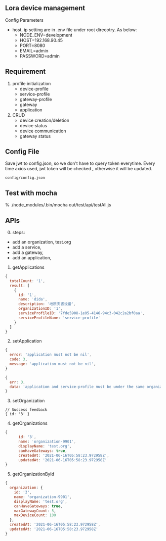## Lora device management

Config Parameters

- host, ip setting are in .env file under root direcotry. As below:
  - NODE_ENV=development
  - HOST=192.168.90.45
  - PORT=8080
  - EMAIL=admin
  - PASSWORD=admin

## Requirement

1. profile initialization
   - device-profile
   - service-profile
   - gateway-profile
   - gateway
   - application
2. CRUD
   - device creation/deletion
   - device status
   - device communication
   - gateway status

## Config File

Save jwt to config.json, so we don't have to query token everytime. Every time axios used, jwt token will be checked , otherwise it will be updated.

```
config/config.json

```

## Test with mocha

% ./node_modules/.bin/mocha out/test/api/testAll.js

## APIs

0. steps:

- add an organization, test.org
- add a service,
- add a gateway,
- add an application,

1. getApplications

```javascript
{
  totalCount: '1',
  result: [
    {
      id: '1',
      name: 'dida',
      description: '地质灾害设备',
      organizationID: '1',
      serviceProfileID: '7fde5908-1e05-4146-94c3-042c2a2bf0aa',
      serviceProfileName: 'service-profile'
    }
  ]
}
```

2. setApplication

```javascript
{
  error: 'application must not be nil',
  code: 3,
  message: 'application must not be nil',
}

{
  err: 3,
  data: 'application and service-profile must be under the same organization'
}


```

3. setOrganization

```
// Success feedback
{ id: '3' }

```

4. getOrganizations

```javascript
{
      id: '3',
      name: 'organization-9901',
      displayName: 'test.org',
      canHaveGateways: true,
      createdAt: '2021-06-16T05:58:23.972958Z',
      updatedAt: '2021-06-16T05:58:23.972958Z'
}

```

5. getOrganizationById

```javascript
{
  organization: {
    id: '3',
    name: 'organization-9901',
    displayName: 'test.org',
    canHaveGateways: true,
    maxGatewayCount: 5,
    maxDeviceCount: 100
  },
  createdAt: '2021-06-16T05:58:23.972958Z',
  updatedAt: '2021-06-16T05:58:23.972958Z'
}
```
